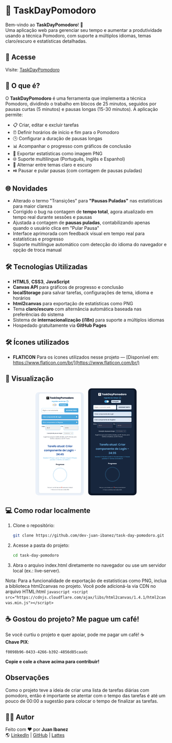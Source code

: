 # 🍅 TaskDayPomodoro

Bem-vindo ao **TaskDayPomodoro**! 🍅  
Uma aplicação web para gerenciar seu tempo e aumentar a produtividade usando a técnica Pomodoro, com suporte a múltiplos idiomas, temas claro/escuro e estatísticas detalhadas.

## 📌 Acesse
Visite: <a href="https://dev-juan-ibanez.github.io/task-day-pomodoro/" target="_blank">TaskDayPomodoro</a>

## 🚀 O que é?
O **TaskDayPomodoro** é uma ferramenta que implementa a técnica Pomodoro, dividindo o trabalho em blocos de 25 minutos, seguidos por pausas curtas (5 minutos) e pausas longas (15-30 minutos). A aplicação permite:
- 📋 Criar, editar e excluir tarefas
- ⏰ Definir horários de início e fim para o Pomodoro
- 🕒 Configurar a duração de pausas longas
- 📊 Acompanhar o progresso com gráficos de conclusão
- 📸 Exportar estatísticas como imagem PNG
- 🌐 Suporte multilíngue (Português, Inglês e Espanhol)
- 🎨 Alternar entre temas claro e escuro
- ⏯️ Pausar e pular pausas (com contagem de pausas puladas)

## 🌐 Novidades
- Alterado o termo "Transições" para **"Pausas Puladas"** nas estatísticas para maior clareza
- Corrigido o bug na contagem de **tempo total**, agora atualizado em tempo real durante sessões e pausas
- Ajustada a contagem de **pausas puladas**, contabilizando apenas quando o usuário clica em "Pular Pausa"
- Interface aprimorada com feedback visual em tempo real para estatísticas e progresso
- Suporte multilíngue automático com detecção do idioma do navegador e opção de troca manual

## 🛠 Tecnologias Utilizadas
- **HTML5**, **CSS3**, **JavaScript**
- **Canvas API** para gráficos de progresso e conclusão
- **localStorage** para salvar tarefas, configurações de tema, idioma e horários
- **html2canvas** para exportação de estatísticas como PNG
- Tema **claro/escuro** com alternância automática baseada nas preferências do sistema
- Sistema de **internacionalização (i18n)** para suporte a múltiplos idiomas
- Hospedado gratuitamente via **GitHub Pages**

## 🛠️ Ícones utilizados

- **FLATICON** Para os ícones utilizados nesse projeto — [Disponível em: https://www.flaticon.com/br/](https://www.flaticon.com/br/)

## 📸 Visualização

<p align="center">
  <img src="assets/screenshot-light.png" alt="Captura de tela tema claro" width="30%" style="border-radius:10px; margin-right:10px;" />
  <img src="assets/screenshot-dark.png" alt="Captura de tela tema escuro" width="30%" style="border-radius:10px;" />
</p>

## 💻 Como rodar localmente
1. Clone o repositório:  
   ```bash
   git clone https://github.com/dev-juan-ibanez/task-day-pomodoro.git
   ````
2. Acesse a pasta do projeto:
    ```bash
    cd task-day-pomodoro
    ````

3. Abra o arquivo index.html diretamente no navegador ou use um servidor local (ex.: live-server).

Nota: Para a funcionalidade de exportação de estatísticas como PNG, inclua a biblioteca html2canvas no projeto. Você pode adicioná-la via CDN no arquivo HTML:html
    ```javascript
        <script src="https://cdnjs.cloudflare.com/ajax/libs/html2canvas/1.4.1/html2canvas.min.js"></script>
    ```

## ☕ Gostou do projeto? Me pague um café!
Se você curtiu o projeto e quer apoiar, pode me pagar um café! ☕  
**Chave PIX**:  
```text
f0098b96-0433-4266-b392-4856d85caadc
```
**Copie e cole a chave acima para contribuir!**

## Observações
Como o projeto teve a ideia de criar uma lista de tarefas diárias com pomodoro, então é importante se atentar com o tempo das tarefas é até um pouco de 00:00 a sugestão para colocar o tempo de finalizar as tarefas.

## 🧑‍💻 Autor

Feito com ❤️ por **Juan Ibanez**  
🌎 [LinkedIn](https://www.linkedin.com/in/juan-ibanez-df/) | [GitHub](https://github.com/dev-juan-ibanez) | [Lattes](https://lattes.cnpq.br/1029223661167123)
